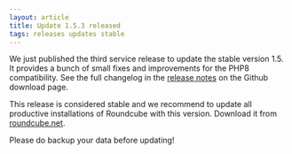 ```yaml
---
layout: article
title: Update 1.5.3 released
tags: releases updates stable
---
```

We just published the third service release to update the stable version 1.5. It provides a bunch of small fixes and improvements for the PHP8 compatibility. See the full changelog in the [release notes](https://github.com/roundcube/roundcubemail/releases/tag/1.5.3) on the Github download page.

This release is considered stable and we recommend to update all productive installations 
of Roundcube with this version. Download it from [roundcube.net](https://roundcube.net/download).

Please do backup your data before updating!
